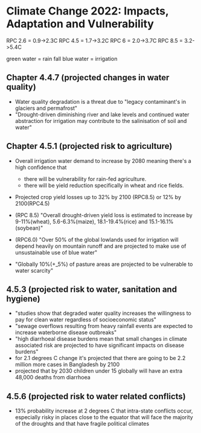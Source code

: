 # Climate Change 2022: Impacts, Adaptation and Vulnerability

RPC 2.6 = 0.9->2.3C
RPC 4.5 = 1.7->3.2C
RPC 6 = 2.0->3.7C
RPC 8.5 = 3.2->5.4C

green water = rain fall 
blue water = irrigation


## Chapter 4.4.7 (projected changes in water quality)

- Water quality degradation is a threat due to "legacy contaminant's in
  glaciers and permafrost"
- "Drought-driven diminishing river and  lake levels and continued water
  abstraction for irrigation may contribute to the salinisation of soil and
  water"


## Chapter 4.5.1 (projected risk to agriculture)

- Overall irrigation water demand to increase by 2080 meaning there's a high
  confidence that 
  - there will be vulnerability for rain-fed agriculture. 
  - there will be yield reduction specifically in wheat and rice fields.

- Projected crop yield losses up to 32% by 2100 (RPC8.5) or 12% by 2100(RPC4.5)
- (RPC 8.5) "Overall drought-driven yield loss is estimated to increase by
  9-11%(wheat), 5.6-6.3%(maize), 18.1-19.4%(rice) and 15.1-16.1%(soybean)"
- (RPC6.0) "Over 50% of the global lowlands used for irrigation will depend
  heavily on mountain runoff and are projected to make use of unsustainable use
  of blue water"
- "Globally 10%(+_5%) of pasture areas are projected to be vulnerable to water
  scarcity"


## 4.5.3 (projected risk to water, sanitation and hygiene)

- "studies show that degraded water quality increases the willingness to pay
  for clean water regardless of socioeconomic status"
- "sewage overflows resulting from heavy rainfall events are expected to
  increase waterborne disease outbreaks"
- "high diarrhoeal disease burdens mean that small changes in climate
  associated risk are projected to have significant impacts on disease burdens"
- for 2.1 degrees C change it's projected that there are going to be 2.2
  million more cases in Bangladesh by 2100
- projected that by 2030 children under 15 globally will have an extra 48,000
  deaths from diarrhoea 


## 4.5.6 (projected risk to water related conflicts)

- 13% probability increase at 2 degrees C that intra-state conflicts occur,
  especially risky in places close to the equator that will face the majority
  of the droughts and that have fragile political climates
